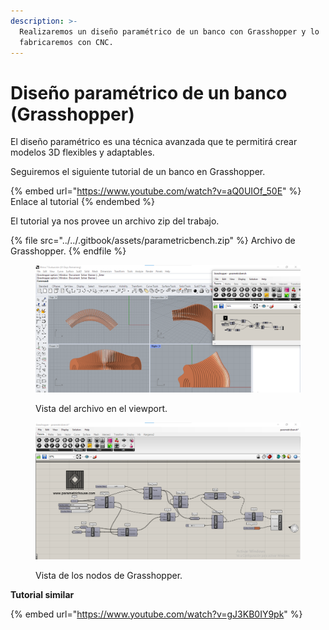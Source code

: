 ```yaml
---
description: >-
  Realizaremos un diseño paramétrico de un banco con Grasshopper y lo
  fabricaremos con CNC.
---
```


# Diseño paramétrico de un banco (Grasshopper)

El diseño paramétrico es una técnica avanzada que te permitirá crear modelos 3D flexibles y adaptables.&#x20;

Seguiremos el siguiente tutorial de un banco en Grasshopper.

{% embed url="https://www.youtube.com/watch?v=aQ0UIOf_50E" %}
Enlace al tutorial
{% endembed %}

El tutorial ya nos provee un archivo zip del trabajo.

{% file src="../../.gitbook/assets/parametricbench.zip" %}
Archivo de Grasshopper.
{% endfile %}

<figure><img src="../../.gitbook/assets/image (13) (1) (1).png" alt=""><figcaption><p>Vista del archivo en el viewport.</p></figcaption></figure>

&#x20;

<figure><img src="../../.gitbook/assets/image (9) (1) (1).png" alt=""><figcaption><p>Vista de los nodos de Grasshopper.</p></figcaption></figure>

**Tutorial similar**

{% embed url="https://www.youtube.com/watch?v=gJ3KB0IY9pk" %}

